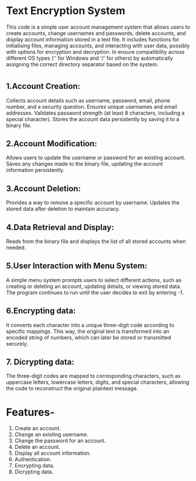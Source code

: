 # Text Encryption System
This code is a simple user account management system that allows users to create accounts, change usernames and passwords, delete accounts, and display account information stored in a text file. It includes functions for initialising files, managing accounts, and interacting with user data, possibly with options for encryption and decryption. In ensure compatibility across different OS types ('\' for Windows and '/' for others) by automatically assigning the correct directory separator based on the system.

# 
## 1.Account Creation:
 Collects account details such as username, password, email, phone number, and a security question.
 Ensures unique usernames and email addresses.
 Validates password strength (at least 8 characters, including a special character).
 Stores the account data persistently by saving it to a binary file.

## 2.Account Modification:
 Allows users to update the username or password for an existing account.
 Saves any changes made to the binary file, updating the account information persistently.

## 3.Account Deletion:
 Provides a way to remove a specific account by username.
 Updates the stored data after deletion to maintain accuracy.

## 4.Data Retrieval and Display:
 Reads from the binary file and displays the list of all stored accounts when needed.
 
## 5.User Interaction with Menu System:
 A simple menu system prompts users to select different actions, such as creating or deleting an account, updating details, or viewing stored data.
 The program continues to run until the user decides to exit by entering -1.
 
## 6.Encrypting data:
It converts each character into a unique three-digit code according to specific mappings. This way, the original text is transformed into an encoded string of numbers, which can later be stored or transmitted securely.

## 7. Dicrypting data:
The three-digit codes are mapped to corresponding characters, such as uppercase letters, lowercase letters, digits, and special characters, allowing the code to reconstruct the original plaintext message.

# Features-
 1. Create an account.
 2. Change an existing username.
 3. Change the password for an account.
 4. Delete an account.
 5. Display all account information.
 6. Authentication.
 7. Encrypting data.
 8. Dicrypting data.

